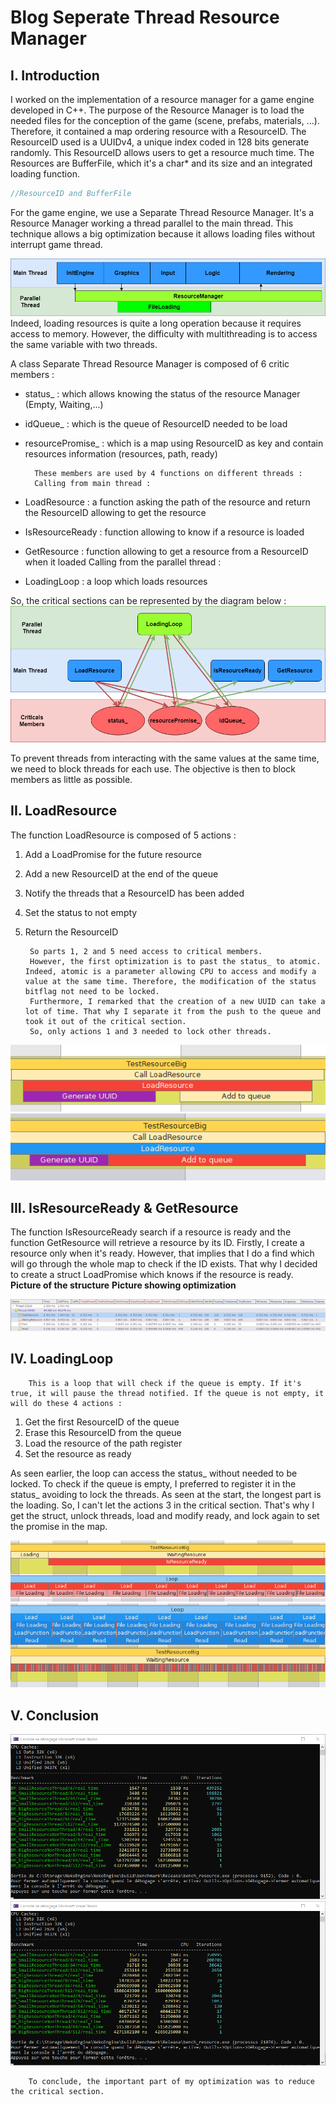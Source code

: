 # Blog Seperate Thread Resource Manager
## I. Introduction
I worked on the implementation of a resource manager for a game engine developed in C++.
        The purpose of the Resource Manager is to load the needed files for the conception of the game (scene, prefabs, materials, ...).
        Therefore, it contained a map ordering resource with a ResourceID.
        The ResourceID used is a UUIDv4, a unique index coded in 128 bits generate randomly. This ResourceID allows users to get a resource much time.
        The Resources are BufferFile, which it's a char\* and its size and an integrated loading function.
		
```cpp
//ResourceID and BufferFile
```
For the game engine, we use a Separate Thread Resource Manager. It's a Resource Manager working a thread parallel to the main thread.
        This technique allows a big optimization because it allows loading files without interrupt game thread.
    


![](Data/BlogPost/BlogPost1/MultithreadDiagram.png)
        Indeed, loading resources is quite a long operation because it requires access to memory.
        However, the difficulty with multithreading is to access the same variable with two threads.

A class Separate Thread Resource Manager is composed of 6 critic members :
- status_ : which allows knowing the status of the resource Manager (Empty, Waiting,...)
- idQueue_ : which is the queue of ResourceID needed to be load
- resourcePromise_ : which is a map using ResourceID as key and contain resources information (resources, path, ready)
		
		These members are used by 4 functions on different threads :
		Calling from main thread :
- LoadResource : a function asking the path of the resource and return the ResourceID allowing to get the resource
- IsResourceReady : function allowing to know if a resource is loaded
- GetResource : function allowing to get a resource from a ResourceID when it loaded
		Calling from the parallel thread :
- LoadingLoop : a loop which loads resources

So, the critical sections can be represented by the diagram below :
![](Data/BlogPost/BlogPost1/CriticalMembers.png)

To prevent threads from interacting with the same values at the same time, we need to block threads for each use. The objective is then to block members as little as possible.

## II. LoadResource

The function LoadResource is composed of 5 actions :
1. Add a LoadPromise for the future resource
2. Add a new ResourceID at the end of the queue
3. Notify the threads that a ResourceID has been added
4. Set the status to not empty
5. Return the ResourceID

        So parts 1, 2 and 5 need access to critical members.
        However, the first optimization is to past the status_ to atomic. Indeed, atomic is a parameter allowing CPU to access and modify a value at the same time. Therefore, the modification of the status bitflag not need to be locked.
        Furthermore, I remarked that the creation of a new UUID can take a lot of time. That why I separate it from the push to the queue and took it out of the critical section.
        So, only actions 1 and 3 needed to lock other threads.

![](Data/BlogPost/BlogPost1/LoadResourceNotOpti.png)
![](Data/BlogPost/BlogPost1/LoadResourceOpti.png)

## III. IsResourceReady & GetResource

The function IsResourceReady search if a resource is ready and the function GetResource will retrieve a resource by its ID.
        Firstly, I create a resource only when it's ready. However, that implies that I do a find which will go through the whole map to check if the ID exists. That why I decided to create a struct LoadPromise which knows if the resource is ready.
        **Picture of the structure**
        **Picture showing optimization**

![](Data/BlogPost/BlogPost1/FindVsReady.png)

## IV. LoadingLoop 

		This is a loop that will check if the queue is empty. If it's true, it will pause the thread notified. If the queue is not empty, it will do these 4 actions :
1. Get the first ResourceID of the queue
2. Erase this ResourceID from the queue
3. Load the resource of the path register
4. Set the resource as ready

As seen earlier, the loop can access the status_ without needed to be locked. To check if the queue is empty, I preferred to register it in the status_ avoiding to lock the threads.
        As seen at the start, the longest part is the loading. So, I can't let the actions 3 in the critical section. That's why I get the struct, unlock threads, load and modify ready, and lock again to set the promise in the map.
        
![](Data/BlogPost/BlogPost1/LoadNotOpti.png)
![](Data/BlogPost/BlogPost1/LoadOpti.png)

##  V. Conclusion

![](Data/BlogPost/BlogPost1/BenchmarkNotOpti.png)
![](Data/BlogPost/BlogPost1/BenchmarkOpti.png)


		To conclude, the important part of my optimization was to reduce the critical section.


